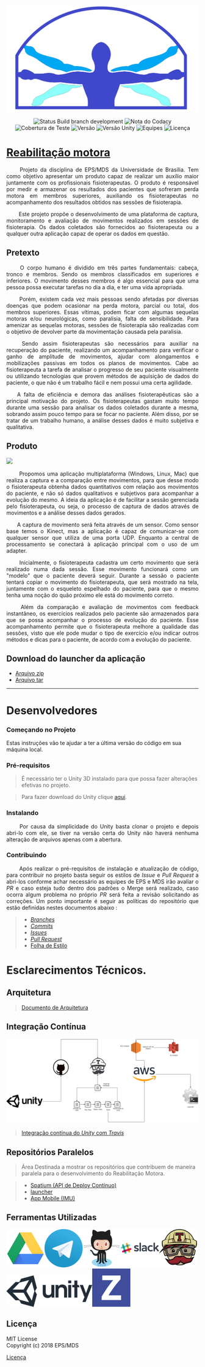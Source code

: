![](/docs/imagens/logo.png)

<p align="center">
  <img src="https://travis-ci.org/fga-gpp-mds/2018.1-Reabilitacao-Motora.svg?branch=development" alt="Status Build branch development"> <img src="https://api.codacy.com/project/badge/Grade/52bf6eb032ba4dc0b9a90ec01c915006" alt="Nota do Codacy"> <img src="https://img.shields.io/badge/coverage-64%25-orange.svg" alt="Cobertura de Teste"> <img src="https://img.shields.io/badge/version-0.7-green.svg" alt="Versão">
  <img src="https://img.shields.io/badge/Unity-2017.3.1f1-blue.svg" alt="Versão Unity"> <img src="https://img.shields.io/badge/EPS--MDS-2018.1-blue.svg" alt="Equipes"> <img src="https://img.shields.io/badge/license-MIT--License-blue.svg" alt="Licença">
</p>


# [Reabilitação motora](https://fga-gpp-mds.github.io/2018.1-Reabilitacao-Motora/)
<p align="justify">&emsp;&emsp; Projeto da disciplina de EPS/MDS da <a href"https://www.unb.br/"> Universidade de Brasília</a>. Tem como objetivo apresentar um produto capaz de realizar um auxílio maior juntamente com os profissionais fisioterapeutas. O produto é responsável por medir e armazenar os resultados dos pacientes que sofreram perda motora em membros superiores, auxiliando os fisioterapeutas no acompanhamento dos resultados obtidos nas sessões de fisioterapia. </p>
<p align="justify">&emsp;&emsp; Este projeto propõe o desenvolvimento de uma plataforma de captura, monitoramento e avaliação de movimentos realizados em sessões de fisioterapia. Os dados coletados são fornecidos ao fisioterapeuta ou a qualquer outra aplicação capaz de operar os dados em questão.</p>

## Pretexto

<p align="justify">&emsp;&emsp; O corpo humano é dividido em três partes fundamentais: cabeça, tronco e membros. Sendo os membros classificados em superiores e inferiores. O movimento desses membros é algo essencial para que uma pessoa possa executar tarefas no dia a dia, e ter uma vida apropriada.</p>

<p align="justify">&emsp;&emsp; Porém, existem cada vez mais pessoas sendo afetadas por diversas doenças que podem ocasionar na perda motora, parcial ou total, dos membros superiores. Essas vítimas, podem ficar com algumas sequelas motoras e/ou neurológicas, como paralisia, falta de sensibilidade. Para amenizar as sequelas motoras, sessões de fisioterapia são realizadas com o objetivo de devolver parte da movimentação causada pela paralisia.</p>


<p align="justify">&emsp;&emsp; Sendo assim fisioterapeutas são necessários para auxiliar na recuperação do paciente, realizando um acompanhamento para verificar o ganho de amplitude de movimentos, ajudar com alongamentos e mobilizações passivas em todos os planos de movimentos. Cabe ao fisioterapeuta a tarefa de analisar o progresso de seu paciente visualmente ou utilizando tecnologias que provem métodos de aquisição de dados do paciente, o que não é um trabalho fácil e nem possui uma certa agilidade.</p>


<p align="justify">&emsp;&emsp;A falta de eficiência e demora das análises fisioterapêuticas são a principal motivação do projeto. Os fisioterapeutas gastam muito tempo durante uma sessão para analisar os dados coletados durante a mesma, sobrando assim pouco tempo para se focar no paciente. Além disso, por se tratar de um trabalho humano, a análise desses dados é muito subjetiva e qualitativa.</p>


## Produto
![](https://raw.githubusercontent.com/fga-gpp-mds/2018.1-Reabilitacao-Motora/Readme/docs/imagens/readme/Produto.png)
<p align="justify">&emsp;&emsp; Propomos uma aplicação multiplataforma (<a href"http://ec2-18-231-174-28.sa-east-1.compute.amazonaws.com:3000/file_objects/732/windows.zip">Windows</a>, <a href"/file_objects/733/linux.zip">Linux</a>, <a href"http://ec2-18-231-174-28.sa-east-1.compute.amazonaws.com:3000/file_objects/734/mac.zip">Mac</a>) que realiza a captura e a comparação entre movimentos, para que desse modo o fisioterapeuta obtenha dados quantitativos com relação aos movimentos do paciente, e não só dados qualitativos e subjetivos para acompanhar a evolução do mesmo. A ideia da aplicação é de facilitar a sessão gerenciada pelo fisioterapeuta, ou seja, o processo de captura de dados através de movimentos e a análise desses dados gerados.</p>

<p align="justify">&emsp;&emsp;A captura de movimento será feita através de um sensor. Como sensor base temos o Kinect, mas a aplicação é capaz de comunicar-se com qualquer sensor que utiliza de uma porta UDP. Enquanto a central de processamento se conectará à aplicação principal com o uso de um adapter.</p>

<p align="justify">&emsp;&emsp; Inicialmente, o fisioterapeuta cadastra um certo movimento que será realizado numa dada sessão. Esse movimento funcionará como um "modelo" que o paciente deverá seguir. Durante a sessão o paciente tentará copiar o movimento do fisioterapeuta, que será mostrado na tela, juntamente com o esqueleto espelhado do paciente, para que o mesmo tenha uma noção do quão próximo ele está do movimento correto.</p>

<p align="justify">&emsp;&emsp; Além da comparação e avaliação de movimentos com feedback instantâneo, os exercícios realizados pelo paciente são armazenados para que se possa acompanhar o processo de evolução do paciente. Esse acompanhamento permite que o fisioterapeuta melhore a qualidade das sessões, visto que ele pode mudar o tipo de exercício e/ou indicar outros métodos e dicas para o paciente, de acordo com a evolução do paciente.</p>


## Download do launcher da aplicação
- [Arquivo zip](https://github.com/arthurbdiniz/Launcher/raw/master/build/distributions/launcher.zip)
- [Arquivo tar](https://github.com/arthurbdiniz/Launcher/raw/master/build/distributions/launcher.tar)

---

# Desenvolvedores

### Começando no Projeto

Estas instruções vão te ajudar a ter a última versão do código em sua máquina local.

### Pré-requisitos

> É necessário ter o Unity 3D instalado para que possa fazer alterações efetivas no projeto.

> Para fazer download do Unity clique [aqui](https://store.unity.com/).

### Instalando

<p align="justify">&emsp;&emsp; Por causa da simplicidade do Unity basta <a href"https://github.com/fga-gpp-mds/2018.1-Reabilitacao-Motora.git"> clonar </a> o projeto e depois abri-lo com ele, se tiver na versão certa do Unity não haverá nenhuma alteração de arquivos apenas com a abertura.</p>

### Contribuindo
<p align="justify">&emsp;&emsp; Após realizar o pré-requisitos de instalação e atualização de código, para contribuir no projeto basta seguir os estilos de <i>Issue</i> e <i>Pull Request</i> a abri-los conforme achar necessário as equipes de EPS e MDS irão avaliar o <i>PR</i> e caso esteja tudo dentro dos padrões o Merge será realizado, caso ocorra algum problema no próprio <i>PR</i> será feita a revisão solicitando as correções. Um ponto importante é seguir as políticas do repositório que estão definidas nestes documentos abaixo : </p>

> - [_Branches_](https://github.com/fga-gpp-mds/2018.1-Reabilitacao-Motora/blob/development/docs/policies/branches.md)
> - [_Commits_](https://github.com/fga-gpp-mds/2018.1-Reabilitacao-Motora/blob/development/docs/policies/commits.md)
> - [_Issues_](https://github.com/fga-gpp-mds/2018.1-Reabilitacao-Motora/blob/development/docs/policies/issue.md)
> - [_Pull Request_](https://github.com/fga-gpp-mds/2018.1-Reabilitacao-Motora/blob/development/docs/policies/pull_request.md)
> - [Folha de Estilo](https://github.com/fga-gpp-mds/2018.1-Reabilitacao-Motora/blob/development/docs/policies/style_sheet.md)


# Esclarecimentos Técnicos.

## Arquitetura
> [Documento de Arquitetura](https://github.com/fga-gpp-mds/2018.1-Reabilitacao-Motora/blob/master/docs/wiki/Documento-de-Arquitetura.md)

## Integração Contínua
![](/docs/integracao_continua/Diagrama_CI.png)
> [Integração contínua do _Unity_ com _Travis_]()

## Repositórios Paralelos
> Área Destinada a mostrar os repositórios que contribuem de maneira paralela para o desenvolvimento do Reabilitação Motora.

> - [Spatium (API de Deploy Contínuo)](https://github.com/fga-gpp-mds/2018.1-Reabilitacao-Motora-Spatium-API)
> - [launcher](https://github.com/fga-gpp-mds/2018.1-Reabilitacao-Motora-Launcher)
> - [App Mobile (IMU)](https://github.com/fga-gpp-mds/2018.1-Reabilitacao-Motora-UDP-App-Android)

## Ferramentas Utilizadas
<img src="docs/imagens/readme/drive.png" width="100" height="100" title="Google Drive"><img src="docs/imagens/readme/telegram.png" width="100" height="100" title="Telegram"><img src="docs/imagens/readme/git.png" width="100" height="100" title="GitHub"><img src="docs/imagens/readme/slack.png" width="100" height="100" title="Slack"><img src="docs/imagens/readme/Travis.png" width="100" height="100" title="Travis"><img src="docs/imagens/readme/Unity.png" width="225" height="82" title="Unity"><img src="docs/imagens/readme/zenhub.png" width="100" height="100" title="ZenHub">

## Licença

MIT License </br>
Copyright (c) 2018 EPS/MDS

[Licença](https://github.com/fga-gpp-mds/2018.1-Reabilitacao-Motora/blob/master/LICENSE)

